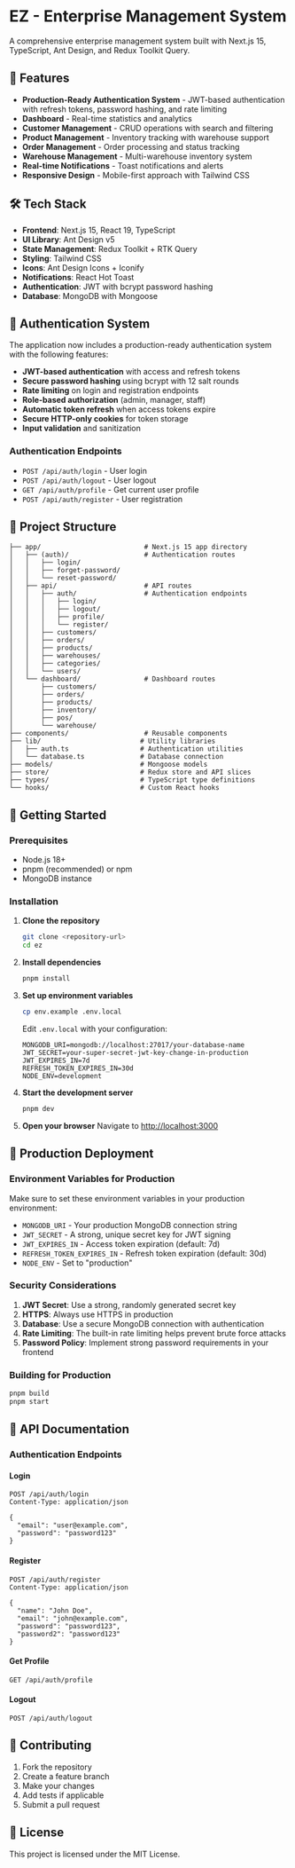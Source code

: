 # EZ - Enterprise Management System

A comprehensive enterprise management system built with Next.js 15, TypeScript, Ant Design, and Redux Toolkit Query.

## 🚀 Features

- **Production-Ready Authentication System** - JWT-based authentication with refresh tokens, password hashing, and rate limiting
- **Dashboard** - Real-time statistics and analytics
- **Customer Management** - CRUD operations with search and filtering
- **Product Management** - Inventory tracking with warehouse support
- **Order Management** - Order processing and status tracking
- **Warehouse Management** - Multi-warehouse inventory system
- **Real-time Notifications** - Toast notifications and alerts
- **Responsive Design** - Mobile-first approach with Tailwind CSS

## 🛠 Tech Stack

- **Frontend**: Next.js 15, React 19, TypeScript
- **UI Library**: Ant Design v5
- **State Management**: Redux Toolkit + RTK Query
- **Styling**: Tailwind CSS
- **Icons**: Ant Design Icons + Iconify
- **Notifications**: React Hot Toast
- **Authentication**: JWT with bcrypt password hashing
- **Database**: MongoDB with Mongoose

## 🔐 Authentication System

The application now includes a production-ready authentication system with the following features:

- **JWT-based authentication** with access and refresh tokens
- **Secure password hashing** using bcrypt with 12 salt rounds
- **Rate limiting** on login and registration endpoints
- **Role-based authorization** (admin, manager, staff)
- **Automatic token refresh** when access tokens expire
- **Secure HTTP-only cookies** for token storage
- **Input validation** and sanitization

### Authentication Endpoints

- `POST /api/auth/login` - User login
- `POST /api/auth/logout` - User logout
- `GET /api/auth/profile` - Get current user profile
- `POST /api/auth/register` - User registration

## 📁 Project Structure

```
├── app/                          # Next.js 15 app directory
│   ├── (auth)/                   # Authentication routes
│   │   ├── login/
│   │   ├── forget-password/
│   │   └── reset-password/
│   ├── api/                      # API routes
│   │   ├── auth/                 # Authentication endpoints
│   │   │   ├── login/
│   │   │   ├── logout/
│   │   │   ├── profile/
│   │   │   └── register/
│   │   ├── customers/
│   │   ├── orders/
│   │   ├── products/
│   │   ├── warehouses/
│   │   ├── categories/
│   │   └── users/
│   └── dashboard/                # Dashboard routes
│       ├── customers/
│       ├── orders/
│       ├── products/
│       ├── inventory/
│       ├── pos/
│       └── warehouse/
├── components/                   # Reusable components
├── lib/                         # Utility libraries
│   ├── auth.ts                  # Authentication utilities
│   └── database.ts              # Database connection
├── models/                      # Mongoose models
├── store/                       # Redux store and API slices
├── types/                       # TypeScript type definitions
└── hooks/                       # Custom React hooks
```

## 🚀 Getting Started

### Prerequisites

- Node.js 18+
- pnpm (recommended) or npm
- MongoDB instance

### Installation

1. **Clone the repository**

   ```bash
   git clone <repository-url>
   cd ez
   ```

2. **Install dependencies**

   ```bash
   pnpm install
   ```

3. **Set up environment variables**

   ```bash
   cp env.example .env.local
   ```

   Edit `.env.local` with your configuration:

   ```env
   MONGODB_URI=mongodb://localhost:27017/your-database-name
   JWT_SECRET=your-super-secret-jwt-key-change-in-production
   JWT_EXPIRES_IN=7d
   REFRESH_TOKEN_EXPIRES_IN=30d
   NODE_ENV=development
   ```

4. **Start the development server**

   ```bash
   pnpm dev
   ```

5. **Open your browser**
   Navigate to [http://localhost:3000](http://localhost:3000)

## 🔧 Production Deployment

### Environment Variables for Production

Make sure to set these environment variables in your production environment:

- `MONGODB_URI` - Your production MongoDB connection string
- `JWT_SECRET` - A strong, unique secret key for JWT signing
- `JWT_EXPIRES_IN` - Access token expiration (default: 7d)
- `REFRESH_TOKEN_EXPIRES_IN` - Refresh token expiration (default: 30d)
- `NODE_ENV` - Set to "production"

### Security Considerations

1. **JWT Secret**: Use a strong, randomly generated secret key
2. **HTTPS**: Always use HTTPS in production
3. **Database**: Use a secure MongoDB connection with authentication
4. **Rate Limiting**: The built-in rate limiting helps prevent brute force attacks
5. **Password Policy**: Implement strong password requirements in your frontend

### Building for Production

```bash
pnpm build
pnpm start
```

## 📝 API Documentation

### Authentication Endpoints

#### Login

```http
POST /api/auth/login
Content-Type: application/json

{
  "email": "user@example.com",
  "password": "password123"
}
```

#### Register

```http
POST /api/auth/register
Content-Type: application/json

{
  "name": "John Doe",
  "email": "john@example.com",
  "password": "password123",
  "password2": "password123"
}
```

#### Get Profile

```http
GET /api/auth/profile
```

#### Logout

```http
POST /api/auth/logout
```

## 🤝 Contributing

1. Fork the repository
2. Create a feature branch
3. Make your changes
4. Add tests if applicable
5. Submit a pull request

## 📄 License

This project is licensed under the MIT License.
